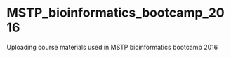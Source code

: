# MSTP_bioinformatics_bootcamp_2016

Uploading course materials used in MSTP bioinformatics bootcamp 2016 
